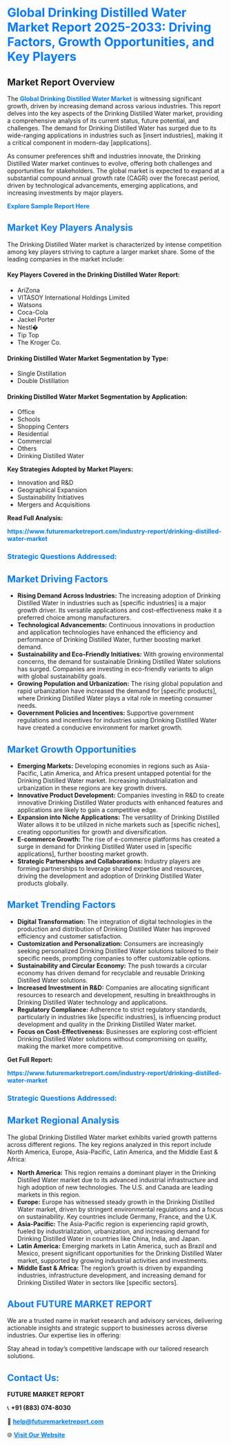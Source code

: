 <h1 style="color: #007BFF;">Global Drinking Distilled Water Market Report 2025-2033: Driving Factors, Growth Opportunities, and Key Players</h1>

<section id="overview">
<h2>Market Report Overview</h2>
<p>The <a href="https://www.futuremarketreport.com/industry-report/drinking-distilled-water-market" style="color: #007BFF; text-decoration: none;"><strong>Global Drinking Distilled Water Market</strong></a> is witnessing significant growth, driven by increasing demand across various industries. This report delves into the key aspects of the Drinking Distilled Water market, providing a comprehensive analysis of its current status, future potential, and challenges. The demand for Drinking Distilled Water has surged due to its wide-ranging applications in industries such as [insert industries], making it a critical component in modern-day [applications].</p>
<p>As consumer preferences shift and industries innovate, the Drinking Distilled Water market continues to evolve, offering both challenges and opportunities for stakeholders. The global market is expected to expand at a substantial compound annual growth rate (CAGR) over the forecast period, driven by technological advancements, emerging applications, and increasing investments by major players.</p>
</section>

<section id="overview">
<p><a href="https://www.futuremarketreport.com/request-sample/reportId=116564" style="color: #007BFF; text-decoration: none;"><strong>Explore Sample Report Here</strong></a></p>
</section>

<section id="key-players">
<h2 style="color: #007BFF;">Market Key Players Analysis</h2>
<p>The Drinking Distilled Water market is characterized by intense competition among key players striving to capture a larger market share. Some of the leading companies in the market include:</p>
<h4>Key Players Covered in the Drinking Distilled Water Report:</h4>
<ul><li>AriZona</li><li>VITASOY International Holdings Limited</li><li>Watsons</li><li>Coca-Cola</li><li>Jackel Porter</li><li>Nestl�</li><li>Tip Top</li><li>The Kroger Co.</li></ul>
<h4>Drinking Distilled Water Market Segmentation by Type:</h4>
<ul><li>Single Distillation</li><li>Double Distillation</li></ul>

<h4>Drinking Distilled Water Market Segmentation by Application:</h4>
<ul><li>Office</li><li>Schools</li><li>Shopping Centers</li><li>Residential</li><li>Commercial</li><li>Others</li><li>Drinking Distilled Water</li></ul>
<p><strong>Key Strategies Adopted by Market Players:</strong></p>
<ul>
<li>Innovation and R&D</li>
<li>Geographical Expansion</li>
<li>Sustainability Initiatives</li>
<li>Mergers and Acquisitions</li>
</ul>
</section>

<section>
<p><strong>Read Full Analysis: </strong></p><a href="https://www.futuremarketreport.com/industry-report/drinking-distilled-water-market" style="color: #007BFF; text-decoration: none;"><strong>https://www.futuremarketreport.com/industry-report/drinking-distilled-water-market</strong></a>
<h3 style="color: #007BFF;">Strategic Questions Addressed:</h3>
</section>

<section id="driving-factors">
<h2 style="color: #007BFF;">Market Driving Factors</h2>
<ul>
<li><strong>Rising Demand Across Industries:</strong> The increasing adoption of Drinking Distilled Water in industries such as [specific industries] is a major growth driver. Its versatile applications and cost-effectiveness make it a preferred choice among manufacturers.</li>
<li><strong>Technological Advancements:</strong> Continuous innovations in production and application technologies have enhanced the efficiency and performance of Drinking Distilled Water, further boosting market demand.</li>
<li><strong>Sustainability and Eco-Friendly Initiatives:</strong> With growing environmental concerns, the demand for sustainable Drinking Distilled Water solutions has surged. Companies are investing in eco-friendly variants to align with global sustainability goals.</li>
<li><strong>Growing Population and Urbanization:</strong> The rising global population and rapid urbanization have increased the demand for [specific products], where Drinking Distilled Water plays a vital role in meeting consumer needs.</li>
<li><strong>Government Policies and Incentives:</strong> Supportive government regulations and incentives for industries using Drinking Distilled Water have created a conducive environment for market growth.</li>
</ul>
</section>

<section id="growth-opportunities">
<h2 style="color: #007BFF;">Market Growth Opportunities</h2>
<ul>
<li><strong>Emerging Markets:</strong> Developing economies in regions such as Asia-Pacific, Latin America, and Africa present untapped potential for the Drinking Distilled Water market. Increasing industrialization and urbanization in these regions are key growth drivers.</li>
<li><strong>Innovative Product Development:</strong> Companies investing in R&D to create innovative Drinking Distilled Water products with enhanced features and applications are likely to gain a competitive edge.</li>
<li><strong>Expansion into Niche Applications:</strong> The versatility of Drinking Distilled Water allows it to be utilized in niche markets such as [specific niches], creating opportunities for growth and diversification.</li>
<li><strong>E-commerce Growth:</strong> The rise of e-commerce platforms has created a surge in demand for Drinking Distilled Water used in [specific applications], further boosting market growth.</li>
<li><strong>Strategic Partnerships and Collaborations:</strong> Industry players are forming partnerships to leverage shared expertise and resources, driving the development and adoption of Drinking Distilled Water products globally.</li>
</ul>
</section>

<section id="trending-factors">
<h2 style="color: #007BFF;">Market Trending Factors</h2>
<ul>
<li><strong>Digital Transformation:</strong> The integration of digital technologies in the production and distribution of Drinking Distilled Water has improved efficiency and customer satisfaction.</li>
<li><strong>Customization and Personalization:</strong> Consumers are increasingly seeking personalized Drinking Distilled Water solutions tailored to their specific needs, prompting companies to offer customizable options.</li>
<li><strong>Sustainability and Circular Economy:</strong> The push towards a circular economy has driven demand for recyclable and reusable Drinking Distilled Water solutions.</li>
<li><strong>Increased Investment in R&D:</strong> Companies are allocating significant resources to research and development, resulting in breakthroughs in Drinking Distilled Water technology and applications.</li>
<li><strong>Regulatory Compliance:</strong> Adherence to strict regulatory standards, particularly in industries like [specific industries], is influencing product development and quality in the Drinking Distilled Water market.</li>
<li><strong>Focus on Cost-Effectiveness:</strong> Businesses are exploring cost-efficient Drinking Distilled Water solutions without compromising on quality, making the market more competitive.</li>
</ul>
</section>

<section>
<p><strong>Get Full Report: </strong></p><a href="https://www.futuremarketreport.com/industry-report/drinking-distilled-water-market" style="color: #007BFF; text-decoration: none;"><strong>https://www.futuremarketreport.com/industry-report/drinking-distilled-water-market</strong></a>
<h3 style="color: #007BFF;">Strategic Questions Addressed:</h3>
</section>


<section id="regional-analysis">
<h2 style="color: #007BFF;">Market Regional Analysis</h2>
<p>The global Drinking Distilled Water market exhibits varied growth patterns across different regions. The key regions analyzed in this report include North America, Europe, Asia-Pacific, Latin America, and the Middle East & Africa:</p>
<ul>
<li><strong>North America:</strong> This region remains a dominant player in the Drinking Distilled Water market due to its advanced industrial infrastructure and high adoption of new technologies. The U.S. and Canada are leading markets in this region.</li>
<li><strong>Europe:</strong> Europe has witnessed steady growth in the Drinking Distilled Water market, driven by stringent environmental regulations and a focus on sustainability. Key countries include Germany, France, and the U.K.</li>
<li><strong>Asia-Pacific:</strong> The Asia-Pacific region is experiencing rapid growth, fueled by industrialization, urbanization, and increasing demand for Drinking Distilled Water in countries like China, India, and Japan.</li>
<li><strong>Latin America:</strong> Emerging markets in Latin America, such as Brazil and Mexico, present significant opportunities for the Drinking Distilled Water market, supported by growing industrial activities and investments.</li>
<li><strong>Middle East & Africa:</strong> The region’s growth is driven by expanding industries, infrastructure development, and increasing demand for Drinking Distilled Water in sectors like [specific sectors].</li>
</ul>
</section>

<footer>
<h2 style="color: #007BFF;">About FUTURE MARKET REPORT</h2>
<p>We are a trusted name in market research and advisory services, delivering actionable insights and strategic support to businesses across diverse industries. Our expertise lies in offering:</p>

<p>Stay ahead in today’s competitive landscape with our tailored research solutions.</p>

<h2 style="color: #007BFF;">Contact Us:</h2>
<p><strong>FUTURE MARKET REPORT</strong></p>
<p>📞 <strong>+91 (883) 074-8030</strong></p>
<p>📧 <strong><a href="mailto:help@futuremarketreport.com" style="color: #007BFF;">help@futuremarketreport.com</a></strong></p>
<p>🌐 <strong><a href="https://www.futuremarketreport.com/" style="color: #007BFF;">Visit Our Website</a></strong></p>
</footer>